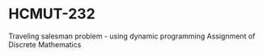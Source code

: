 # HCMUT-232
Traveling salesman problem - using dynamic programming 
Assignment of Discrete Mathematics
